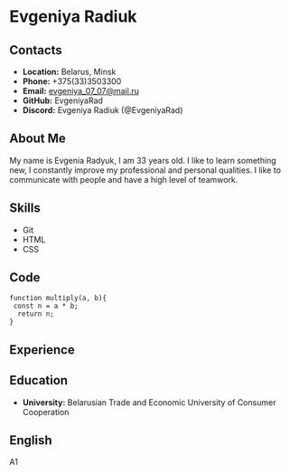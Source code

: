 # **Evgeniya Radiuk**
## Contacts
* **Location:** Belarus, Minsk
* **Phone:** +375(33)3503300
* **Email:** evgeniya_07_07@mail.ru
* **GitHub:** EvgeniyaRad
* **Discord:** Evgeniya Radiuk (@EvgeniyaRad)
## About Me
My name is Evgenia Radyuk, I am 33 years old. I like to learn something new, I constantly improve my professional and personal qualities. I like to communicate with people and have a high level of teamwork.
## Skills
* Git
* HTML
* CSS
## Code
```
function multiply(a, b){
 const n = a * b;
  return n;
}
```
## Experience
## Education
* **University:** Belarusian Trade and Economic University of Consumer Cooperation
## English
A1